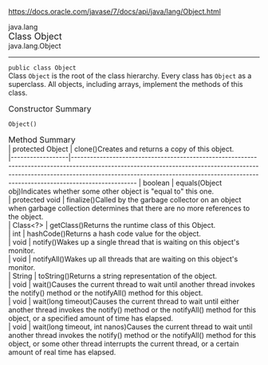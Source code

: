 https://docs.oracle.com/javase/7/docs/api/java/lang/Object.html

java.lang</br>
<font size =4> Class Object</font></br>
java.lang.Object
___

`public class Object`</br>
Class `Object` is the root of the class hierarchy. Every class has `Object` as a superclass. All objects, including arrays, implement the methods of this class.

<font size = 3> Constructor Summary</font></br>

`Object()`

<font size = 3>Method Summary</font></br>
| protected Object | clone()Creates and returns a copy of this object.                                                                                                                                                                                                           
|------------------|--------------------------------------------------------------------------------------------------------------------------------------------------------------------------------------------------------------------------------------------------------------
| boolean          | equals(Object obj)Indicates whether some other object is "equal to" this one.                                                                                                                                                                               
| protected void   | finalize()Called by the garbage collector on an object when garbage collection determines that there are no more references to the object.                                                                                                                  
| Class<?>         | getClass()Returns the runtime class of this Object.                                                                                                                                                                                                         
| int              | hashCode()Returns a hash code value for the object.                                                                                                                                                                                                         
| void             | notify()Wakes up a single thread that is waiting on this object's monitor.                                                                                                                                                                                  
| void             | notifyAll()Wakes up all threads that are waiting on this object's monitor.                                                                                                                                                                                  
| String           | toString()Returns a string representation of the object.                                                                                                                                                                                                    
| void             | wait()Causes the current thread to wait until another thread invokes the notify() method or the notifyAll() method for this object.                                                                                                                         
| void             | wait(long timeout)Causes the current thread to wait until either another thread invokes the notify() method or the notifyAll() method for this object, or a specified amount of time has elapsed.                                                           
| void             | wait(long timeout, int nanos)Causes the current thread to wait until another thread invokes the notify() method or the notifyAll() method for this object, or some other thread interrupts the current thread, or a certain amount of real time has elapsed.